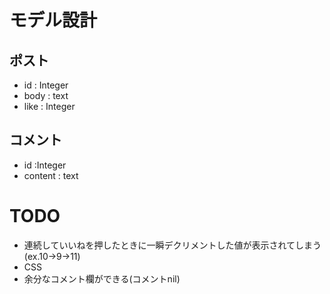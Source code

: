 # モデル設計
## ポスト
- id : Integer
- body : text
- like : Integer

## コメント
- id :Integer
- content : text

# TODO
- 連続していいねを押したときに一瞬デクリメントした値が表示されてしまう(ex.10->9->11)
- CSS
- 余分なコメント欄ができる(コメントnil)
